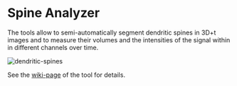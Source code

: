 # Spine Analyzer

The tools allow to semi-automatically segment dendritic spines in 3D+t images and to measure their volumes and the intensities of the signal within in different channels over time.

![dendritic-spines](https://github.com/MontpellierRessourcesImagerie/imagej_macros_and_scripts/assets/7602420/4a784563-f0e1-4e0b-ab66-df49d281ef4b)

See the [wiki-page](https://github.com/MontpellierRessourcesImagerie/imagej_macros_and_scripts/wiki/Spine-Analyzer) of the tool for details.

